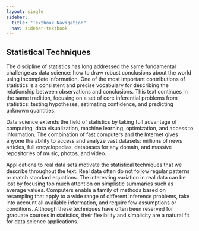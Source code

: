 ```yaml
---
layout: single
sidebar:
  title: "Textbook Navigation"
  nav: sidebar-textbook
---
```


Statistical Techniques
----------------------

The discipline of statistics has long addressed the same fundamental challenge
as data science: how to draw robust conclusions about the world using incomplete
information. One of the most important contributions of statistics is a
consistent and precise vocabulary for describing the relationship between
observations and conclusions. This text continues in the same tradition,
focusing on a set of core inferential problems from statistics: testing
hypotheses, estimating confidence, and predicting unknown quantities.

Data science extends the field of statistics by taking full advantage of
computing, data visualization, machine learning, optimization, and access 
to information. The combination of fast computers and the Internet gives 
anyone the ability to access and analyze
vast datasets: millions of news articles, full encyclopedias, databases for
any domain, and massive repositories of music, photos, and video.

Applications to real data sets motivate the statistical techniques that we
describe throughout the text. Real data often do not follow regular patterns or
match standard equations. The interesting variation in real data can be lost by
focusing too much attention on simplistic summaries such as average values.
Computers enable a family of methods based on resampling that apply to a wide
range of different inference problems, take into account all available
information, and require few assumptions or conditions. Although these
techniques have often been reserved for graduate courses in statistics, their
flexibility and simplicity are a natural fit for data science applications.

